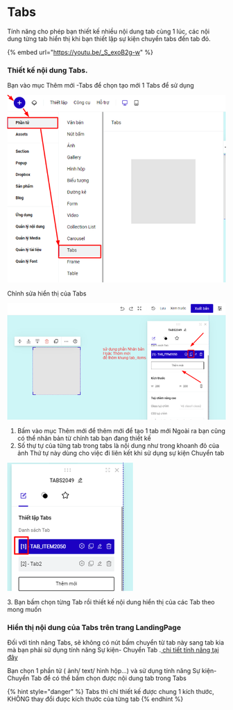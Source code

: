 # Tabs

Tính năng cho phép bạn thiết kế nhiều nội dung tab cùng 1 lúc, các nội dung từng tab hiển thị khi bạn thiết lập sự kiện chuyển tabs đến tab đó.

{% embed url="https://youtu.be/_S_exoB2g-w" %}



### Thiết kế nội dung Tabs.

Bạn vào mục Thêm mới -Tabs để chọn tạo mới 1 Tabs để sử dụng&#x20;

![](<../../.gitbook/assets/image (245).png>)

Chỉnh sửa hiển thị của Tabs

![](<../../.gitbook/assets/image (1077).png>)



1. Bấm vào mục Thêm mới để thêm mới để tạo 1 tab mới Ngoài ra bạn cũng có thể nhân bản từ chính tab bạn đang thiết kế
2. Số thự tự của từng tab trong tabs là nội dung như trong khoanh đỏ của ảnh Thứ tự này dùng cho việc đi liên kết khi sử dụng sự kiện Chuyển tab&#x20;

![](<../../.gitbook/assets/image (1148).png>)



3\. Bạn bấm chọn từng Tab rồi thiết kế nội dung hiển thị của các Tab theo mong muốn&#x20;



### Hiển thị nội dung của Tabs trên trang LandingPage&#x20;

Đối với tính năng Tabs, sẽ không có nút bấm chuyển từ tab này sang tab kia mà bạn phải  sử dụng tính năng Sự kiện- Chuyển Tab .[ chi tiết tính năng tại đây ](../../xv.-su-kien-cho-phan-tu/su-kien-re-chuot/chuyen-tab.md)

Bạn chọn 1 phần tử ( ảnh/ text/ hình hộp...) và sử dụng tính năng Sự kiện- Chuyển Tab để có thể bấm chọn được nội dung tab trong  Tabs

{% hint style="danger" %}
Tabs thì chỉ thiết kế được chung 1 kích thước, KHÔNG thay đổi được kích thước của từng tab&#x20;
{% endhint %}
